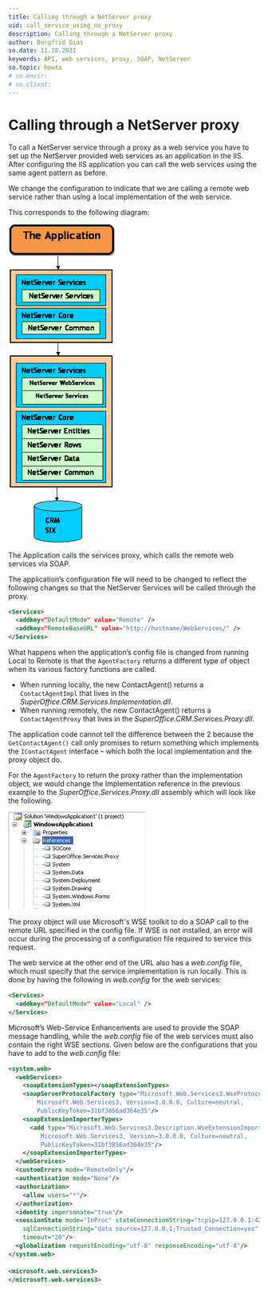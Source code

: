 ```yaml
---
title: Calling through a NetServer proxy
uid: call_service_using_ns_proxy
description: Calling through a NetServer proxy
author: Bergfrid Dias
so.date: 11.18.2021
keywords: API, web services, proxy, SOAP, NetServer
so.topic: howto
# so.envir:
# so.client:
---
```


# Calling through a NetServer proxy

To call a NetServer service through a proxy as a web service you have to set up the NetServer provided web services as an application in the IIS. After configuring the IIS application you can call the web services using the same agent pattern as before.

We change the configuration to indicate that we are calling a remote web service rather than using a local implementation of the web service.

This corresponds to the following diagram:

![04][img1]

The Application calls the services proxy, which calls the remote web services via SOAP.

The application’s configuration file will need to be changed to reflect the following changes so that the NetServer Services will be called through the proxy.

```XML
<Services>
  <addkey="DefaultMode" value="Remote" />
  <addkey="RemoteBaseURL" value="http://hostname/WebServices/" />
</Services>
```

What happens when the application’s config file is changed from running Local to Remote is that the `AgentFactory` returns a different type of object when its various factory functions are called.

* When running locally, the new ContactAgent() returns a `ContactAgentImpl` that lives in the *SuperOffice.CRM.Services.Implementation.dll*.
* When running remotely, the new ContactAgent() returns a `ContactAgentProxy` that lives in the *SuperOffice.CRM.Services.Proxy.dll*.

The application code cannot tell the difference between the 2 because the `GetContactAgent()` call only promises to return something which implements the `IContactAgent` interface – which both the local implementation and the proxy object do.

For the `AgentFactory` to return the proxy rather than the implementation object, we would change the Implementation reference in the previous example to the *SuperOffice.Services.Proxy.dll* assembly which will look like the following.

![05 -screenshot][img2]

The proxy object will use Microsoft's WSE toolkit to do a SOAP call to the remote URL specified in the config file. If WSE is not installed, an error will occur during the processing of a configuration file required to service this request.

The web service at the other end of the URL also has a *web.config* file, which must specify that the service implementation is run locally. This is done by having the following in *web.config* for the web services:

```XML
<Services>
  <addkey="DefaultMode" value="Local" />
</Services>
```

Microsoft’s Web-Service Enhancements are used to provide the SOAP message handling, while the *web.config* file of the web services must also contain the right WSE sections. Given below are the configurations that you have to add to the *web.config* file:

```XML
<system.web>
  <webServices>
    <soapExtensionTypes></soapExtensionTypes>
    <soapServerProtocolFactory type="Microsoft.Web.Services3.WseProtocolFactory,
        Microsoft.Web.Services3, Version=3.0.0.0, Culture=neutral,
        PublicKeyToken=31bf3856ad364e35"/>
    <soapExtensionImporterTypes>
      <add type="Microsoft.Web.Services3.Description.WseExtensionImporter,
         Microsoft.Web.Services3, Version=3.0.0.0, Culture=neutral,
         PublicKeyToken=31bf3856ad364e35"/>
    </soapExtensionImporterTypes>
  </webServices>
  <customErrors mode="RemoteOnly"/>
  <authentication mode="None"/>
  <authorization>
    <allow users="*"/>
  </authorization>
  <identity impersonate="true"/>
  <sessionState mode="InProc" stateConnectionString="tcpip=127.0.0.1:42424" 
    sqlConnectionString="data source=127.0.0.1;Trusted_Connection=yes" cookieless="false"  
    timeout="20"/>
  <globalization requestEncoding="utf-8" responseEncoding="utf-8"/>
</system.web>

<microsoft.web.services3>
</microsoft.web.services3>
```

<!-- Referenced images -->
[img1]: media/image004.gif
[img2]: media/image005.jpg

